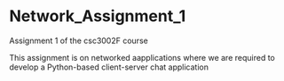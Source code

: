 # Network_Assignment_1
Assignment 1 of the csc3002F course

This assignment is on networked aapplications where we are required to develop a Python-based client-server chat application
